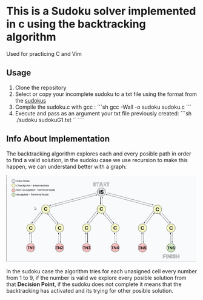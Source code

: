 # This is a Sudoku solver implemented in c using the backtracking algorithm
Used for practicing C and Vim 

## Usage

1. Clone the repository
2. Select or copy your incomplete sudoku to a txt file using the format from the [sudokus]('https://github.com/6upernova/Sudoku-Solver-C/tree/main/sudokus') 
3. Compile the sudoku.c with gcc : 
    ´´´sh
       gcc -Wall -o sudoku sudoku.c
    ´´´
4. Execute and pass as an argument your txt file previously created:
    ´´´sh
    ./sudoku sudokuG1.txt
    ´´    ´´´´
## Info About Implementation

The backtracking algorithm explores each and every posible path in order to find a valid solution, in the sudoku case we use recursion to make this happen,
we can understand better with a graph:

<img src="2025-02-24 20_03_15-Window.png">

In the sudoku case the algorithm tries for each unasigned cell every number from 1 to 9, if the number is valid we explore every posible solution from that **Decision Point**, if the sudoku does not complete it means that the backtracking has activated and its trying for other posible solution.
 
